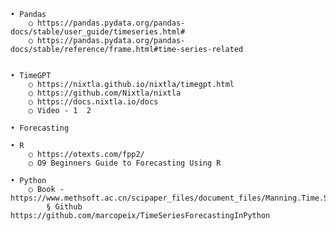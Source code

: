 	• Pandas
		○ https://pandas.pydata.org/pandas-docs/stable/user_guide/timeseries.html# 
		○ https://pandas.pydata.org/pandas-docs/stable/reference/frame.html#time-series-related
		
		
	• TimeGPT  
		○ https://nixtla.github.io/nixtla/timegpt.html
		○ https://github.com/Nixtla/nixtla
		○ https://docs.nixtla.io/docs
		○ Video - 1  2 

	• Forecasting
	
	• R
		○ https://otexts.com/fpp2/
		○ O9 Beginners Guide to Forecasting Using R

	• Python
		○ Book - https://www.methsoft.ac.cn/scipaper_files/document_files/Manning.Time.Series.Forecasting.in.Python.pdf
			§ Github https://github.com/marcopeix/TimeSeriesForecastingInPython
